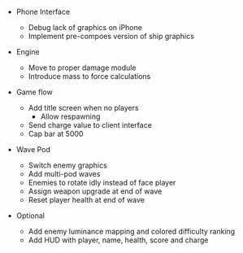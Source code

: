 
- Phone Interface
    - Debug lack of graphics on iPhone
  - Implement pre-compoes version of ship graphics

- Engine
  - Move to proper damage module
  - Introduce mass to force calculations

- Game flow
  - Add title screen when no players
    - Allow respawning
  - Send charge value to client interface
  - Cap bar at 5000

- Wave Pod
  - Switch enemy graphics
  - Add multi-pod waves
  - Enemies to rotate idly instead of face player
  - Assign weapon upgrade at end of wave
  - Reset player health at end of wave

- Optional
  - Add enemy luminance mapping and colored difficulty ranking
  - Add HUD with player, name, health, score and charge

